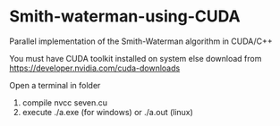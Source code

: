 # Smith-waterman-using-CUDA
Parallel implementation of the Smith-Waterman algorithm in CUDA/C++

You must have CUDA toolkit installed on system else download from https://developer.nvidia.com/cuda-downloads

Open a terminal in folder
1. compile nvcc seven.cu
2. execute ./a.exe (for windows) or ./a.out (linux)
